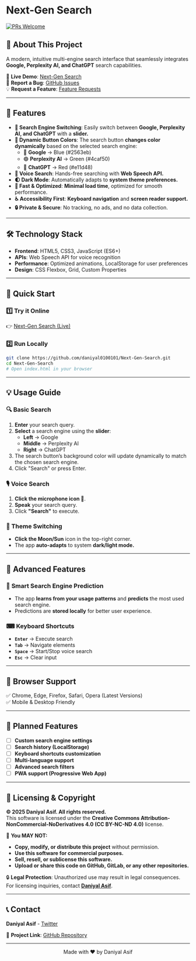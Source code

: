 # Next-Gen Search

[![PRs Welcome](https://img.shields.io/badge/PRs-welcome-brightgreen.svg)](CONTRIBUTING.md)

## 🚀 About This Project

A modern, intuitive multi-engine search interface that seamlessly integrates **Google, Perplexity AI, and ChatGPT** search capabilities.

🔗 **Live Demo**: [Next-Gen Search](https://daniyal0100101.github.io/Next-Gen-Search/)  
🐞 **Report a Bug**: [GitHub Issues](https://github.com/daniyal0100101/Next-Gen-Search/issues)  
💡 **Request a Feature**: [Feature Requests](https://github.com/daniyal0100101/Next-Gen-Search/issues)

---

## 🌟 Features

- **🔄 Search Engine Switching**: Easily switch between **Google, Perplexity AI, and ChatGPT** with a **slider.**
- **🎨 Dynamic Button Colors**: The search button **changes color dynamically** based on the selected search engine:
  - 🔵 **Google** → Blue (#2563eb)
  - 🟢 **Perplexity AI** → Green (#4caf50)
  - 🔴 **ChatGPT** → Red (#e11d48)
- **🎤 Voice Search**: Hands-free searching with **Web Speech API.**
- **🌓 Dark Mode**: Automatically adapts to **system theme preferences.**
- **🚀 Fast & Optimized**: **Minimal load time**, optimized for smooth performance.
- **♿ Accessibility First**: **Keyboard navigation** and **screen reader support.**
- **🔒 Private & Secure**: No tracking, no ads, and no data collection.

---

## 🛠️ Technology Stack

- **Frontend**: HTML5, CSS3, JavaScript (ES6+)
- **APIs**: Web Speech API for voice recognition
- **Performance**: Optimized animations, LocalStorage for user preferences
- **Design**: CSS Flexbox, Grid, Custom Properties

---

## 🚀 Quick Start

### 1️⃣ **Try it Online**
👉 [Next-Gen Search (Live)](https://daniyal0100101.github.io/Next-Gen-Search/)

### 2️⃣ **Run Locally**
```bash
git clone https://github.com/daniyal0100101/Next-Gen-Search.git
cd Next-Gen-Search
# Open index.html in your browser
```

---

## 💡 Usage Guide

### 🔍 Basic Search
1. **Enter** your search query.
2. **Select** a search engine using the **slider**:
   - **Left** → Google
   - **Middle** → Perplexity AI
   - **Right** → ChatGPT
3. The search button’s background color will update dynamically to match the chosen search engine.
4. Click "Search" or press Enter.

### 🎙️ Voice Search
1. **Click the microphone icon 🎤**.
2. **Speak** your search query.
3. Click **"Search"** to execute.

### 🌙 Theme Switching
- **Click the Moon/Sun** icon in the top-right corner.
- The app **auto-adapts** to system **dark/light mode.**

---

## 🔧 Advanced Features

### 🎯 **Smart Search Engine Prediction**
- The app **learns from your usage patterns** and **predicts** the most used search engine.
- Predictions are **stored locally** for better user experience.

### ⌨ **Keyboard Shortcuts**
- **`Enter`** → Execute search  
- **`Tab`** → Navigate elements  
- **`Space`** → Start/Stop voice search  
- **`Esc`** → Clear input  

---

## 📱 Browser Support

✅ Chrome, Edge, Firefox, Safari, Opera (Latest Versions)  
✅ Mobile & Desktop Friendly  

---

## 🚧 Planned Features
- [ ] **Custom search engine settings**
- [ ] **Search history (LocalStorage)**
- [ ] **Keyboard shortcuts customization**
- [ ] **Multi-language support**
- [ ] **Advanced search filters**
- [ ] **PWA support (Progressive Web App)**

---

## 🔐 Licensing & Copyright

**© 2025 Daniyal Asif. All rights reserved.**  
This software is licensed under the **Creative Commons Attribution-NonCommercial-NoDerivatives 4.0 (CC BY-NC-ND 4.0)** license.

🚨 **You MAY NOT:**
- **Copy, modify, or distribute this project** without permission.
- **Use this software for commercial purposes.**
- **Sell, resell, or sublicense this software.**
- **Upload or share this code on GitHub, GitLab, or any other repositories.**

🔒 **Legal Protection**: Unauthorized use may result in legal consequences.  
For licensing inquiries, contact **[Daniyal Asif](https://www.threads.net/@daniyal_asif_1477)**.

---

## 📞 Contact

**Daniyal Asif** - [Twitter](https://twitter.com/daniyalasif)  

📌 **Project Link**: [GitHub Repository](https://github.com/daniyal0100101/Next-Gen-Search)

---

<div align="center">
Made with ❤️ by Daniyal Asif
</div>